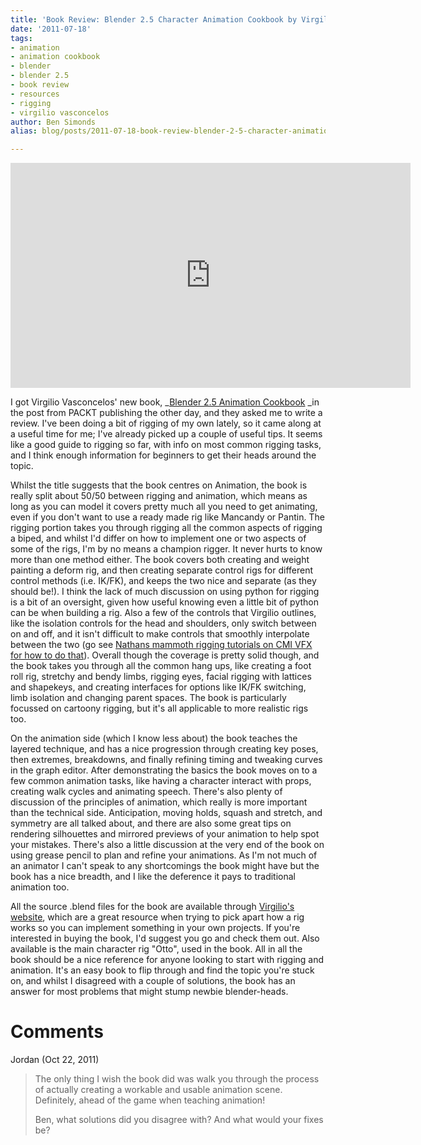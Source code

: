 ```yaml
---
title: 'Book Review: Blender 2.5 Character Animation Cookbook by Virgilio Vasconcelos'
date: '2011-07-18'
tags:
- animation
- animation cookbook
- blender
- blender 2.5
- book review
- resources
- rigging
- virgilio vasconcelos
author: Ben Simonds
alias: blog/posts/2011-07-18-book-review-blender-2-5-character-animation-cookbook-by-virgilio-vasconcelos

---
```


<iframe title="vimeo-player" src="https://player.vimeo.com/video/25286653" width="640" height="360" frameborder="0" allowfullscreen></iframe>


I got Virgilio Vasconcelos' new book, _[Blender 2.5 Animation Cookbook](http://virgiliovasconcelos.com/blender-animation-cookbook/) _in the post from PACKT publishing the other day, and they asked me to write a review. I've been doing a bit of rigging of my own lately, so it came along at a useful time for me; I've already picked up a couple of useful tips. It seems like a good guide to rigging so far, with info on most common rigging tasks, and I think enough information for beginners to get their heads around the topic.

Whilst the title suggests that the book centres on Animation, the book is really split about 50/50 between rigging and animation, which means as long as you can model it covers pretty much all you need to get animating, even if you don't want to use a ready made rig like Mancandy or Pantin. The rigging portion takes you through rigging all the common aspects of rigging a biped, and whilst I'd differ on how to implement one or two aspects of some of the rigs, I'm by no means a champion rigger. It never hurts to know more than one method either. The book covers both creating and weight painting a deform rig, and then creating separate control rigs for different control methods (i.e. IK/FK), and keeps the two nice and separate (as they should be!). I think the lack of much discussion on using python for rigging is a bit of an oversight, given how useful knowing even a little bit of python can be when building a rig. Also a few of the controls that Virgilio outlines, like the isolation controls for the head and shoulders, only switch between on and off, and it isn't difficult to make controls that smoothly interpolate between the two (go see [Nathans mammoth rigging tutorials on CMI VFX for how to do that](http://www.cmivfx.com/)). Overall though the coverage is pretty solid though, and the book takes you through all the common hang ups, like creating a foot roll rig, stretchy and bendy limbs, rigging eyes, facial rigging with lattices and shapekeys, and creating interfaces for options like IK/FK switching, limb isolation and changing parent spaces. The book is particularly focussed on cartoony rigging, but it's all applicable to more realistic rigs too.

On the animation side (which I know less about) the book teaches the layered technique, and has a nice progression through creating key poses, then extremes, breakdowns, and finally refining timing and tweaking curves in the graph editor. After demonstrating the basics the book moves on to a few common animation tasks, like having a character interact with props, creating walk cycles and animating speech. There's also plenty of discussion of the principles of animation, which really is more important than the technical side. Anticipation, moving holds, squash and stretch, and symmetry are all talked about, and there are also some great tips on rendering silhouettes and mirrored previews of your animation to help spot your mistakes. There's also a little discussion at the very end of the book on using grease pencil to plan and refine your animations. As I'm not much of an animator I can't speak to any shortcomings the book might have but the book has a nice breadth, and I like the deference it pays to traditional animation too.

All the source .blend files for the book are available through [Virgilio's website](http://virgiliovasconcelos.com/blender-animation-cookbook/), which are a great resource when trying to pick apart how a rig works so you can implement something in your own projects. If you're interested in buying the book, I'd suggest you go and check them out. Also available is the main character rig "Otto", used in the book. All in all the book should be a nice reference for anyone looking to start with rigging and animation. It's an easy book to flip through and find the topic you're stuck on, and whilst I disagreed with a couple of solutions, the book has an answer for most problems that might stump newbie blender-heads.



# Comments


Jordan (Oct 22, 2011)
> The only thing I wish the book did was walk you through the process of actually creating a workable and usable animation scene. Definitely, ahead of the game when teaching animation!
> 
> Ben, what solutions did you disagree with? And what would your fixes be?
